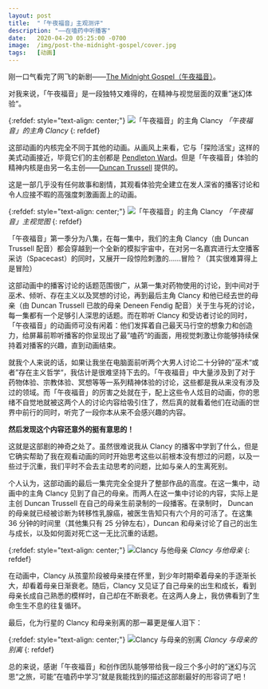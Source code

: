 ```yaml
---
layout: post
title:  "「午夜福音」主观测评"
description: "——在嗑药中听播客"
date:   2020-04-20 05:25:00 -0700
image:  /img/post-the-midnight-gospel/cover.jpg
tags:   [动画]
---
```

刚一口气看完了网飞的新剧——[The Midnight Gospel（午夜福音）](https://www.netflix.com/title/80987903)。

对我来说，「午夜福音」是一段独特又难得的，在精神与视觉层面的双重”迷幻体验“。

{:refdef: style="text-align: center;"}
![「午夜福音」的主角 Clancy]({{site.baseurl}}/img/post-the-midnight-gospel/clancy.jpg)
*「午夜福音」的主角 Clancy*
{: refdef}

这部动画的内核完全不同于其他的动画。从画风上来看，它与「探险活宝」这样的美式动画接近，毕竟它们的主创都是 [Pendleton Ward](https://en.wikipedia.org/wiki/Pendleton_Ward)。但是「午夜福音」体验的精神内核是由另一名主创——[Duncan Trussell](https://en.wikipedia.org/wiki/Duncan_Trussell) 提供的。

这是一部几乎没有任何故事和剧情，其观看体验完全建立在发人深省的播客讨论和令人应接不暇的高强度刺激画面上的动画。

{:refdef: style="text-align: center;"}
![「午夜福音」的主角 Clancy]({{site.baseurl}}/img/post-the-midnight-gospel/The-Midnight-Gospel.png)
*「午夜福音」主视觉图*
{: refdef}

「午夜福音」第一季分为八集，在每一集中，我们的主角 Clancy（由 Duncan Trussell 配音）都会穿越到一个全新的模拟宇宙中，在对另一名嘉宾进行太空播客采访（Spacecast）的同时，又展开一段惊险刺激的……冒险？（其实很难算得上是冒险）

这部动画中的播客讨论的话题范围很广，从第一集对药物使用的讨论，到中间对于巫术、倾听、存在主义以及冥想的讨论，再到最后主角 Clancy 和他已经去世的母亲（由 Duncan Trussell 已故的母亲 Deneen Fendig 配音）关于生与死的讨论，每一集都有一个足够引人深思的话题。而在聆听 Clancy 和受访者讨论的同时，「午夜福音」的动画师可没有闲着：他们发挥着自己最天马行空的想象力和创造力，给屏幕前聆听播客的你呈现出了最”嗑药“的画面，用视觉刺激让你能够持续保持着对播客的兴趣，直到动画结束。

就我个人来说的话，如果让我坐在电脑面前听两个大男人讨论二十分钟的”巫术“或者”存在主义哲学“，我估计是很难坚持下去的。「午夜福音」中大量涉及到了对于药物体验、宗教体验、冥想等等一系列精神体验的讨论，这些都是我从来没有涉及过的领域。而「午夜福音」的厉害之处就在于，配上这些令人炫目的动画，你的思绪不自觉地就被这两个人的讨论内容给吸引住了，然后真的就看着他们在动画的世界中前行的同时，听完了一段你本从来不会感兴趣的内容。

**然后发现这个内容还意外的挺有意思的！**

这就是这部剧的神奇之处了。虽然很难说我从 Clancy 的播客中学到了什么，但是它确实帮助了我在观看动画的同时开始思考这些以前根本没有想过的问题，以及一些过于沉重，我们平时不会去主动思考的问题，比如与亲人的生离死别。

个人认为，这部动画的最后一集完完全全提升了整部作品的高度。在这一集中，动画中的主角 Clancy 见到了自己的母亲。而两人在这一集中讨论的内容，实际上是主创 Duncan Trussell 在自己的母亲生前录制的一段播客。在录制时， Duncan 的母亲就已经被诊断为转移性乳腺癌，被医生告知只有六个月的可活了。在这集 36 分钟的时间里（其他集只有 25 分钟左右），Duncan 和母亲讨论了自己的出生与成长，以及如何面对死亡这一无比沉重的话题。

{:refdef: style="text-align: center;"}
![Clancy 与他母亲]({{site.baseurl}}/img/post-the-midnight-gospel/clancy-with-mom-1.jpg)
*Clancy 与他母亲*
{: refdef}

在动画中，Clancy 从孩童阶段被母亲搂在怀里，到少年时期牵着母亲的手逐渐长大，却看着母亲日渐衰老。随后，Clancy 又见证了自己母亲的出生和成长，看到母亲长成自己熟悉的模样时，自己却在不断衰老。在这两人身上，我仿佛看到了生命生生不息的往复循环。

最后，化为行星的 Clancy 和母亲别离的那一幕更是催人泪下：

{:refdef: style="text-align: center;"}
![Clancy 与母亲的别离]({{site.baseurl}}/img/post-the-midnight-gospel/clancy-with-mom-2.jpg)
*Clancy 与母亲的别离*
{: refdef}

总的来说，感谢「午夜福音」和创作团队能够带给我一段三个多小时的”迷幻与沉思“之旅，可能”在嗑药中学习“就是我能找到的描述这部剧最好的形容词了吧！